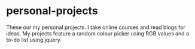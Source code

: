 # personal-projects
These our my personal projects. I take online courses and read blogs for ideas. My projects feature a random colour picker using RGB values and a to-do list using jquery.
